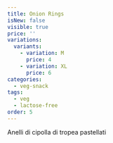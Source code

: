 ```yaml
---
title: Onion Rings
isNew: false
visible: true
price: ''
variations:
  variants:
    - variation: M
      price: 4
    - variation: XL
      price: 6
categories:
  - veg-snack
tags:
  - veg
  - lactose-free
order: 5
---
```


Anelli di cipolla di tropea pastellati
